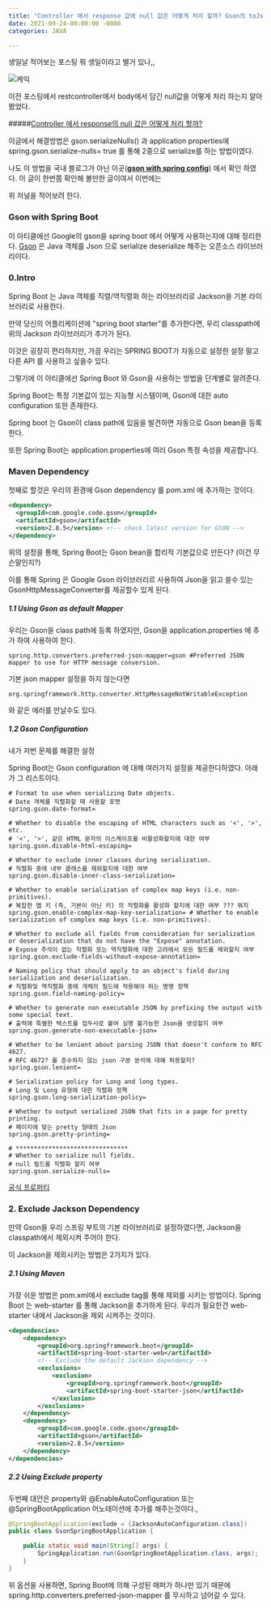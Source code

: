 ```yaml
---
title: "Controller 에서 response 값에 null 값은 어떻게 처리 할까? Gson의 toJson & toJsonTree"
date: 2021-09-24-00:00:00 -0000
categories: JAVA

---
```



생일날 적어보는 포스팅 뭐 생일이라고 별거 있나,,

![케익](https://lh3.googleusercontent.com/proxy/C7SCAhgsDtZ4Hiy-UHHUrKsOiK5_Lrw-vDrxouU440IdEJ9N-eDOSk2AbwKaccKbneUf57PA6_nm0tKCYLtiQdioNEColHl9l0JIJk6ld5YoSJOFJz28V_3J0-ZFiS4H0JjipJMvW5c-w03VXmQDDd4_4yjLFRCFzB-i6pmDUn0IsOpjNRn3PYkc36yx5UV0J7HjKPXiHg)

이전 포스팅에서 restcontroller에서 body에서 담긴 null값을 어떻게 처리 하는지 알아봤었다. 

#####[Controller 에서 response의 null 값은 어떻게 처리 할까?](https://hansw90.github.io/java/java-post-32/)

이글에서 해결방법은 gson.serializeNulls() 과 application properties에 spring.gson.serialize-nulls= true 를 통해 2중으로 serialize를 하는 방법이였다.

나도 이 방법을 국내 블로그가 아닌 이곳(__[gson with spring config](https://www.javadevjournal.com/spring-boot/gson-with-spring-boot/)__) 에서 확인 하였다. 이 글이 한번쯤 확인해 볼만한 글이여서 이번에는 

위 저널을 적어보려 한다.

### Gson with Spring Boot

이 아티클에선 Google의 gson을 spring boot 에서 어떻게 사용하는지에 대해 정리한다. 
[Gson](https://github.com/google/gson) 은 Java 객체를 Json 으로 serialize deserialize 해주는 오픈소스 라이브러리이다. 

### 0.Intro

Spring Boot 는 Java 객체를 직렬/역직렬화 하는 라이브러리로 Jackson을 기본 라이브러리로 사용한다.

만약 당신의 어플리케이션에 "spring boot starter"를 추가한다면, 우리 classpath에 위의 Jackson 라이브러리가 추가가 된다. 

이것은 굉장히 편리하지만, 가끔 우리는 SPRING BOOT가 자동으로 설정한 설정 말고 다른 API 를 사용하고 싶을수 있다.

그렇기에 이 아티클에선 Spring Boot 와 Gson을 사용하는 방법을 단계별로 알려준다.


Spring Boot는 특정 기본값이 있는 지능형 시스템이며, Gson에 대한 auto configuration 또한 존재한다. 

Spring boot 는 Gson이 class path에 있음을 발견하면 자동으로 Gson bean을 등록한다.

또한 Spring Boot는 application.properties에 여러 Gson 특정 속성을 제공합니다.

### Maven Dependency

첫째로 할것은 우리의 환경에 Gson dependency 를 pom.xml 에 추가하는 것이다.

```xml
<dependency>
  <groupId>com.google.code.gson</groupId>
  <artifactId>gson</artifactId>
  <version>2.8.5</version> <!-- check latest version for GSON -->
</dependency>
```

위의 설정을 통해, Spring Boot는 Gson bean을 합리적 기본값으로 만든다? (이건 무슨말인지?)

이를 통해 Spring 은 Google Gson 라이브러리르 사용하여 Json을 읽고 쓸수 있는 GsonHttpMessageConverter를 제공할수 있게 된다.

##### 1.1 Using Gson as default Mapper

우리는 Gson을 class path에 등록 하였지만, Gson을 application.properties 에 추가 하여 사용하여 한다.

```properties
spring.http.converters.preferred-json-mapper=gson #Preferred JSON mapper to use for HTTP message conversion.
```
기본 json mapper 설정을 하지 않는다면 
```text
org.springframework.http.converter.HttpMessageNotWritableException
```
와 같은 에러를 만날수도 있다.

##### 1.2 Gson Configuration

내가 저번 문제를 해결한 설정

Spring Boot는 Gson configuration 에 대해 여러가지 설정을 제공한다하였다. 아래가 그 리스트이다.
```properties
# Format to use when serializing Date objects.
# Date 객체를 직렬화할 때 사용할 포맷
spring.gson.date-format=

# Whether to disable the escaping of HTML characters such as '<', '>', etc.
# '<', '>', 같은 HTML 문자의 이스케이프를 비활성화할지에 대한 여부
spring.gson.disable-html-escaping=

# Whether to exclude inner classes during serialization.
# 직렬화 중에 내부 클래스를 제외할지에 대한 여부 
spring.gson.disable-inner-class-serialization=

# Whether to enable serialization of complex map keys (i.e. non-primitives).
# 복잡한 맵 키 (즉, 기본이 아닌 키) 의 직렬화를 활성화 할지에 대한 여부 ??? 뭐지
spring.gson.enable-complex-map-key-serialization= # Whether to enable serialization of complex map keys (i.e. non-primitives).

# Whether to exclude all fields from consideration for serialization or deserialization that do not have the "Expose" annotation.
# Expose 주석이 없는 직렬화 또는 역직렬화에 대한 고려에서 모든 필드를 제외할지 여부
spring.gson.exclude-fields-without-expose-annotation=

# Naming policy that should apply to an object's field during serialization and deserialization.
# 직렬화및 역직렬화 중에 개체의 필드에 적용해야 하는 명명 정책
spring.gson.field-naming-policy=

# Whether to generate non executable JSON by prefixing the output with some special text.
# 출력에 특별한 텍스트를 접두사로 붙여 실행 불가능한 Json을 생성할지 여부
spring.gson.generate-non-executable-json=

# Whether to be lenient about parsing JSON that doesn't conform to RFC 4627.
# RFC 4672? 를 준수하지 않는 json 구분 분석에 대해 허용할지?
spring.gson.lenient=

# Serialization policy for Long and long types.
# Long 및 Long 유형에 대한 직렬화 정책
spring.gson.long-serialization-policy=

# Whether to output serialized JSON that fits in a page for pretty printing.
# 페이지에 맞는 pretty 형태의 Json
spring.gson.pretty-printing=

# *******************************
# Whether to serialize null fields.
# null 필드를 직렬화 할지 여부
spring.gson.serialize-nulls= 
```

[공식 프로퍼티](https://docs.spring.io/spring-boot/docs/current/reference/html/application-properties.html)

### 2. Exclude Jackson Dependency

만약 Gson을 우리 스프링 부트의 기본 라이브러리로 설정하였다면, Jackson을 classpath에서 제외시켜 주어야 한다.

이 Jackson을 제외시키는 방법은 2가지가 있다.

##### 2.1 Using Maven

가장 쉬운 방법은 pom.xml에서 exclude tag를 통해 제외를 시키는 방법이다. 
Spring Boot 는 web-starter 를 통해 Jackson을 추가하게 된다. 우리가 필요한건 web-starter 내에서 Jackson을 제외 시켜주는 것이다.

```xml
<dependencies>
    <dependency>
        <groupId>org.springframework.boot</groupId>
        <artifactId>spring-boot-starter-web</artifactId>
        <!-- Exclude the default Jackson dependency -->
        <exclusions>
            <exclusion>
                <groupId>org.springframework.boot</groupId>
                <artifactId>spring-boot-starter-json</artifactId>
            </exclusion>
        </exclusions>
    </dependency>
    <dependency>
        <groupId>com.google.code.gson</groupId>
        <artifactId>gson</artifactId>
        <version>2.8.5</version>
    </dependency>
</dependencies>
```

##### 2.2 Using Exclude property

두번째 대안은 property와 @EnableAutoConfiguration 또는 @SpringBootApplication 어노테이션에 추가를 해주는것이다.,

```java
@SpringBootApplication(exclude = {JacksonAutoConfiguration.class})
public class GsonSpringBootApplication {

    public static void main(String[] args) {
        SpringApplication.run(GsonSpringBootApplication.class, args);
    }
}
```

위 옵션을 사용하면, Spring Boot에 의해 구성된 매퍼가 하나만 있기 때문에 spring.http.converters.preferred-json-mapper 를 무시하고 넘어갈 수 있다.
